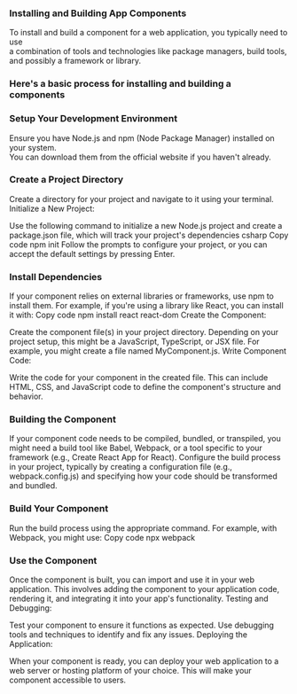 ### Installing and Building App Components

To install and build a component for a web application, you typically need to use  
a combination of tools and technologies like package managers, build tools,
 and possibly a framework or library.  

### Here's a basic process for installing and building a components  

### Setup Your Development Environment  

Ensure you have Node.js and npm (Node Package Manager) installed on your system.  
You can download them from the official website if you haven't already.

### Create a Project Directory

Create a directory for your project and navigate to it using your terminal.
Initialize a New Project:

Use the following command to initialize a new Node.js project and create 
a package.json file, which will track your project's dependencies
csharp
Copy code
npm init
Follow the prompts to configure your project, or you can accept the default settings by pressing Enter.

### Install Dependencies

If your component relies on external libraries or frameworks, use npm to install them.
For example, if you're using a library like React, you can install it with:
Copy code
npm install react react-dom
Create the Component:

Create the component file(s) in your project directory. Depending on your project setup,
this might be a JavaScript, TypeScript, or JSX file. For example, you might create a file named MyComponent.js.
Write Component Code:

Write the code for your component in the created file. This can include HTML, CSS, and JavaScript code to define the component's structure and behavior.

### Building the Component

If your component code needs to be compiled, bundled, or transpiled, you might need a build tool like Babel, Webpack, or a tool specific to your framework (e.g., Create React App for React).
Configure the build process in your project, typically by creating a configuration file (e.g., webpack.config.js) and specifying how your code should be transformed and bundled.

### Build Your Component

Run the build process using the appropriate command. For example, with Webpack, you might use:
Copy code
npx webpack

### Use the Component

Once the component is built, you can import and use it in your web application. This involves adding the component to your application code, rendering it, and integrating it into your app's functionality.
Testing and Debugging:

Test your component to ensure it functions as expected. Use debugging tools and techniques to identify and fix any issues.
Deploying the Application:

When your component is ready, you can deploy your web application to a web server or hosting platform of your choice. This will make your component accessible to users.
